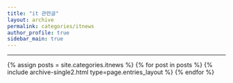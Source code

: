 ```yaml
---
title: "it 관련글"
layout: archive
permalink: categories/itnews
author_profile: true
sidebar_main: true
---
```


<!-- 공백이 포함되어 있는 카테고리 이름의 경우 site.categories['a b c'] 이런식으로! -->

---

{% assign posts = site.categories.itnews %}
{% for post in posts %} {% include archive-single2.html type=page.entries_layout %} {% endfor %}
